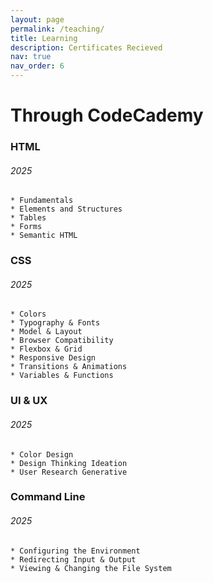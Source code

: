```yaml
---
layout: page
permalink: /teaching/
title: Learning
description: Certificates Recieved
nav: true
nav_order: 6
---
```


# Through CodeCademy

### HTML
###### 2025
    * Fundamentals
    * Elements and Structures
    * Tables
    * Forms
    * Semantic HTML

### CSS
###### 2025
    * Colors
    * Typography & Fonts
    * Model & Layout
    * Browser Compatibility
    * Flexbox & Grid
    * Responsive Design
    * Transitions & Animations
    * Variables & Functions

### UI & UX
###### 2025
    * Color Design
    * Design Thinking Ideation
    * User Research Generative

### Command Line
###### 2025
    * Configuring the Environment
    * Redirecting Input & Output
    * Viewing & Changing the File System